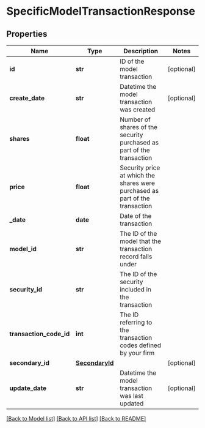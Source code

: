 # SpecificModelTransactionResponse

## Properties
Name | Type | Description | Notes
------------ | ------------- | ------------- | -------------
**id** | **str** | ID of the model transaction | [optional] 
**create_date** | **str** | Datetime the model transaction was created | [optional] 
**shares** | **float** | Number of shares of the security purchased as part of the transaction | 
**price** | **float** | Security price at which the shares were purchased as part of the transaction | 
**_date** | **date** | Date of the transaction | 
**model_id** | **str** | The ID of the model that the transaction record falls under | 
**security_id** | **str** | The ID of the security included in the transaction | 
**transaction_code_id** | **int** | The ID referring to the transaction codes defined by your firm | 
**secondary_id** | [**SecondaryId**](SecondaryId.md) |  | [optional] 
**update_date** | **str** | Datetime the model transaction was last updated | [optional] 

[[Back to Model list]](../README.md#documentation-for-models) [[Back to API list]](../README.md#documentation-for-api-endpoints) [[Back to README]](../README.md)


